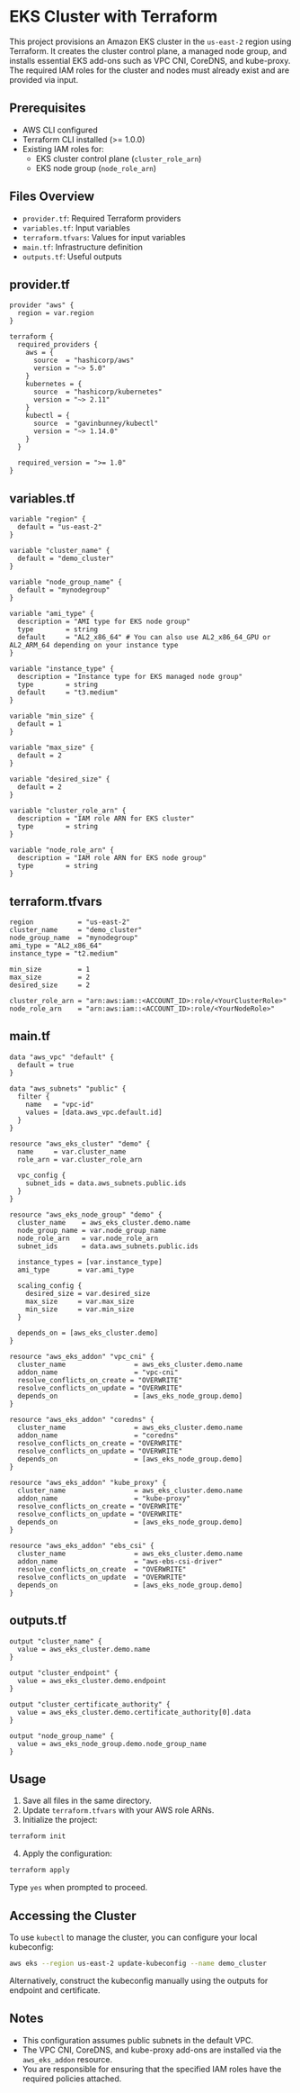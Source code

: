 
# EKS Cluster with Terraform

This project provisions an Amazon EKS cluster in the `us-east-2` region using Terraform. It creates the cluster control plane, a managed node group, and installs essential EKS add-ons such as VPC CNI, CoreDNS, and kube-proxy. The required IAM roles for the cluster and nodes must already exist and are provided via input.

## Prerequisites

- AWS CLI configured
- Terraform CLI installed (>= 1.0.0)
- Existing IAM roles for:
  - EKS cluster control plane (`cluster_role_arn`)
  - EKS node group (`node_role_arn`)

## Files Overview

- `provider.tf`: Required Terraform providers
- `variables.tf`: Input variables
- `terraform.tfvars`: Values for input variables
- `main.tf`: Infrastructure definition
- `outputs.tf`: Useful outputs


## provider.tf

```hcl
provider "aws" {
  region = var.region
}

terraform {
  required_providers {
    aws = {
      source  = "hashicorp/aws"
      version = "~> 5.0"
    }
    kubernetes = {
      source  = "hashicorp/kubernetes"
      version = "~> 2.11"
    }
    kubectl = {
      source  = "gavinbunney/kubectl"
      version = "~> 1.14.0"
    }
  }

  required_version = ">= 1.0"
}
```

## variables.tf

```hcl
variable "region" {
  default = "us-east-2"
}

variable "cluster_name" {
  default = "demo_cluster"
}

variable "node_group_name" {
  default = "mynodegroup"
}

variable "ami_type" {
  description = "AMI type for EKS node group"
  type        = string
  default     = "AL2_x86_64" # You can also use AL2_x86_64_GPU or AL2_ARM_64 depending on your instance type
}

variable "instance_type" {
  description = "Instance type for EKS managed node group"
  type        = string
  default     = "t3.medium"
}

variable "min_size" {
  default = 1
}

variable "max_size" {
  default = 2
}

variable "desired_size" {
  default = 2
}

variable "cluster_role_arn" {
  description = "IAM role ARN for EKS cluster"
  type        = string
}

variable "node_role_arn" {
  description = "IAM role ARN for EKS node group"
  type        = string
}
```


## terraform.tfvars

```hcl
region           = "us-east-2"
cluster_name     = "demo_cluster"
node_group_name  = "mynodegroup"
ami_type = "AL2_x86_64"
instance_type = "t2.medium"

min_size         = 1
max_size         = 2
desired_size     = 2

cluster_role_arn = "arn:aws:iam::<ACCOUNT_ID>:role/<YourClusterRole>"
node_role_arn    = "arn:aws:iam::<ACCOUNT_ID>:role/<YourNodeRole>"
```

## main.tf

```hcl
data "aws_vpc" "default" {
  default = true
}

data "aws_subnets" "public" {
  filter {
    name   = "vpc-id"
    values = [data.aws_vpc.default.id]
  }
}

resource "aws_eks_cluster" "demo" {
  name     = var.cluster_name
  role_arn = var.cluster_role_arn
  
  vpc_config {
    subnet_ids = data.aws_subnets.public.ids
  }
}

resource "aws_eks_node_group" "demo" {
  cluster_name    = aws_eks_cluster.demo.name
  node_group_name = var.node_group_name
  node_role_arn   = var.node_role_arn
  subnet_ids      = data.aws_subnets.public.ids

  instance_types = [var.instance_type]
  ami_type       = var.ami_type

  scaling_config {
    desired_size = var.desired_size
    max_size     = var.max_size
    min_size     = var.min_size
  }

  depends_on = [aws_eks_cluster.demo]
}

resource "aws_eks_addon" "vpc_cni" {
  cluster_name                 = aws_eks_cluster.demo.name
  addon_name                   = "vpc-cni"
  resolve_conflicts_on_create = "OVERWRITE"
  resolve_conflicts_on_update = "OVERWRITE"
  depends_on                   = [aws_eks_node_group.demo]
}

resource "aws_eks_addon" "coredns" {
  cluster_name                 = aws_eks_cluster.demo.name
  addon_name                   = "coredns"
  resolve_conflicts_on_create = "OVERWRITE"
  resolve_conflicts_on_update = "OVERWRITE"
  depends_on                   = [aws_eks_node_group.demo]
}

resource "aws_eks_addon" "kube_proxy" {
  cluster_name                 = aws_eks_cluster.demo.name
  addon_name                   = "kube-proxy"
  resolve_conflicts_on_create = "OVERWRITE"
  resolve_conflicts_on_update = "OVERWRITE"
  depends_on                   = [aws_eks_node_group.demo]
}

resource "aws_eks_addon" "ebs_csi" {
  cluster_name                 = aws_eks_cluster.demo.name
  addon_name                   = "aws-ebs-csi-driver"
  resolve_conflicts_on_create  = "OVERWRITE"
  resolve_conflicts_on_update  = "OVERWRITE"
  depends_on                   = [aws_eks_node_group.demo]
}
```

## outputs.tf

```hcl
output "cluster_name" {
  value = aws_eks_cluster.demo.name
}

output "cluster_endpoint" {
  value = aws_eks_cluster.demo.endpoint
}

output "cluster_certificate_authority" {
  value = aws_eks_cluster.demo.certificate_authority[0].data
}

output "node_group_name" {
  value = aws_eks_node_group.demo.node_group_name
}
```
## Usage

1. Save all files in the same directory.
2. Update `terraform.tfvars` with your AWS role ARNs.
3. Initialize the project:

```bash
terraform init
```

4. Apply the configuration:

```bash
terraform apply
```

Type `yes` when prompted to proceed.

##

## Accessing the Cluster

To use `kubectl` to manage the cluster, you can configure your local kubeconfig:

```bash
aws eks --region us-east-2 update-kubeconfig --name demo_cluster
```

Alternatively, construct the kubeconfig manually using the outputs for endpoint and certificate.

##

## Notes

* This configuration assumes public subnets in the default VPC.
* The VPC CNI, CoreDNS, and kube-proxy add-ons are installed via the `aws_eks_addon` resource.
* You are responsible for ensuring that the specified IAM roles have the required policies attached.
